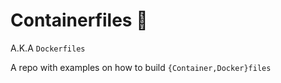 # Containerfiles 🐳

A.K.A `Dockerfiles`

A repo with examples on how to build `{Container,Docker}files`

